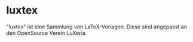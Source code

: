 luxtex
======

"luxtex" ist eine Sammlung von LaTeX-Vorlagen. Diese sind angepasst an den OpenSource Verein LuXeria.
